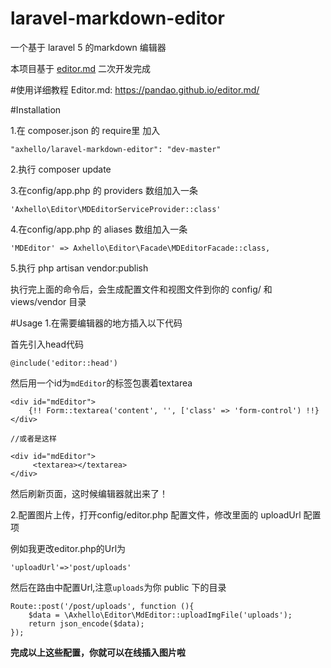 # laravel-markdown-editor
一个基于 laravel 5 的markdown 编辑器

本项目基于 [editor.md](https://github.com/pandao/editor.md/) 二次开发完成

#使用详细教程
Editor.md: https://pandao.github.io/editor.md/

#Installation

1.在 composer.json 的 require里 加入

```
"axhello/laravel-markdown-editor": "dev-master"
```
2.执行 composer update

3.在config/app.php 的 providers 数组加入一条

```
'Axhello\Editor\MDEditorServiceProvider::class'
```
4.在config/app.php 的 aliases 数组加入一条

```
'MDEditor' => Axhello\Editor\Facade\MDEditorFacade::class,
```
5.执行 php artisan vendor:publish

执行完上面的命令后，会生成配置文件和视图文件到你的 config/ 和 views/vendor 目录

#Usage
1.在需要编辑器的地方插入以下代码

首先引入head代码

```
@include('editor::head')
```
然后用一个id为`mdEditor`的标签包裹着textarea

```
<div id="mdEditor">
	{!! Form::textarea('content', '', ['class' => 'form-control') !!}
</div>

//或者是这样

<div id="mdEditor">
	 <textarea></textarea>
</div>

```

然后刷新页面，这时候编辑器就出来了！

2.配置图片上传，打开config/editor.php 配置文件，修改里面的 uploadUrl 配置项

例如我更改editor.php的Url为

```
'uploadUrl'=>'post/uploads'
```

然后在路由中配置Url,注意`uploads`为你 public 下的目录

```
Route::post('/post/uploads', function (){
    $data = \Axhello\Editor\MdEditor::uploadImgFile('uploads');
    return json_encode($data);
});
```

**完成以上这些配置，你就可以在线插入图片啦**